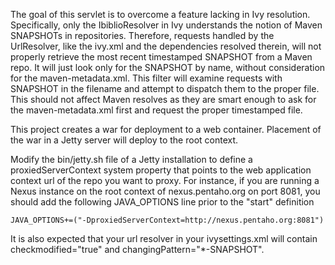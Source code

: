 The goal of this servlet is to overcome a feature lacking in Ivy resolution.  Specifically, only the IbiblioResolver in
Ivy understands the notion of Maven SNAPSHOTs in repositories.  Therefore, requests handled by the UrlResolver, like the
ivy.xml and the dependencies resolved therein, will not properly retrieve the most recent timestamped SNAPSHOT from a
Maven repo.  It will just look only for the SNAPSHOT by name, without consideration for the maven-metadata.xml.  This
filter will examine requests with SNAPSHOT in the filename and attempt to dispatch them to the proper file.  This should
not affect Maven resolves as they are smart enough to ask for the maven-metadata.xml first and request the proper
timestamped file.

This project creates a war for deployment to a web container.  Placement of the war in a Jetty server will deploy to the
root context.

Modify the bin/jetty.sh file of a Jetty installation to define a proxiedServerContext system property that points to the
web application context url of the repo you want to proxy.  For instance, if you are running a Nexus instance on the root
context of nexus.pentaho.org on port 8081, you should add the following JAVA_OPTIONS line prior to the "start" definition

```
JAVA_OPTIONS+=("-DproxiedServerContext=http://nexus.pentaho.org:8081")
```

It is also expected that your url resolver in your ivysettings.xml will contain checkmodified="true" and
changingPattern="*-SNAPSHOT".